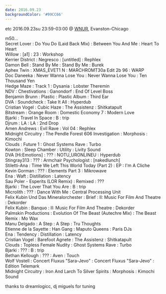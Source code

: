 ```yaml
---
date: 2016.09.23
backgroundColor: '#99CC66'
---
```


etc 2016.09.23su 23:59-03:00 @ [WNUR](http://www.wnur.org/), Evanston-Chicago  

m50...  
Secret Lover : Do You Do (Laid Back Mix) : Between You And Me : Heart To Heart  
Willow : \[a1\] : 23 : Workshop  
Kerrier District : Negresco : \[untitled\] : Rephlex  
Damon Bell : Stand By Me : Stand By Me : Burek  
Aphex Twin : XMAS\_EVET1 N : MARCHROMT30a Edit 2b 96 : WARP  
Doc Daneeka : Never Wanna Lose You : Never Wanna Lose You : Ten Thousand Yen  
Hedge Maze : Track 1 : Dysania : Lobster Theremin  
NDV : Chestivations : Ganondorf : End Of Level Boss  
Benjamin Brunn : Plastic : Plastic Album : Third Ear  
DVA : Soundcheck : Take It All : Hyperdub  
Cristian Vogel : Cubic Haze : The Assistenz : Shitkatapult  
Bitstream : Orange Room : Domestic Economy 7 : Modern Love  
Bjarki : Travel In Space : B : trip  
Djrum : LA : LA : 2nd Drop  
Amen Andrews : Evil Rave : Vol 04 : Rephlex  
Midnight Circuitry : The Pendle Forest 606 Investigation : Morphosis : Kimochi  
Clouds : Future 1 : Ghost Systems Rave : Turbo  
Kowton : Sleep Chamber : Utility : Livity Sound  
DVA \[Hi:Emotions\] : ??? : NOTU\_URONLINEU : Hyperdub  
Stingray313 : ??? : Armchair Psychologist : \[nakedlunch\]  
Stiletti-Ana : Time We Left This World Today (Part 2) : EP : I'm A Cliche  
Kevin Gorman : ??? : Elements Part 3 : Mikrowave  
Ena : Waft : Distillation : Latency  
Sau Poler - Esperits (LOR Remix) : Remixed : ???  
Bjarki : The Lover That You Are : B : trip  
Microlith : ??? : Dance With Me : Central Processing Unit  
Felix Kubin Und Das Mineralorchester : Brief : II: Music For Film And Theatre : Dekorder  
Felix Kubin : Banquo : II: Music For Film And Theatre : Dekorder  
Palmskin Productions : Evolution Of The Beast (Autechre Mix) : The Beast Remix : Mo Wax  
Manu Delgado : A Step : A Step : Tru Thoughts  
Etienne de la Sayette : Han Gang : Maputo Queens : Paris DJs  
Ena : Tendency : Distillation : Latency  
Cristian Vogel : Barefoot Agnete : The Assistenz : Shitkatapult  
Clouds : Topless Female Nudity : Ghost Systems Rave : Turbo  
Bjarki : ??? : B : trip  
Bethan Kellough : ??? : Aven : Touch  
Wolf Vostell : Concert Fluxus "Sara-Jevo" : Concert Fluxus "Sara-Jevo" : Edition Telemark  
Midnight Circuitry : Iron And Larch To Silver Spirits : Morphosis : Kimochi Sound  


thanks to dreamlogicc, dj miguels for tuning
